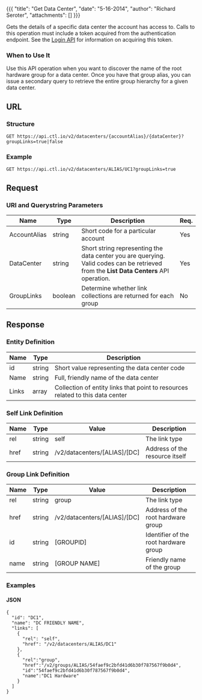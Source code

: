 {{{
  "title": "Get Data Center",
  "date": "5-16-2014",
  "author": "Richard Seroter",
  "attachments": []
}}}

Gets the details of a specific data center the account has access to. Calls to this operation must include a token acquired from the authentication endpoint. See the [Login API](../Authentication/login.md) for information on acquiring this token.

### When to Use It

Use this API operation when you want to discover the name of the root hardware group for a data center. Once you have that group alias, you can issue a secondary query to retrieve the entire group hierarchy for a given data center.

## URL

### Structure

    GET https://api.ctl.io/v2/datacenters/{accountAlias}/{dataCenter}?groupLinks=true|false

### Example

    GET https://api.ctl.io/v2/datacenters/ALIAS/UC1?groupLinks=true

## Request

### URI and Querystring Parameters

<table>
  <thead>
    <tr>
      <th>Name</th>
      <th>Type</th>
      <th>Description</th>
      <th>Req.</th>
    </tr>
  </thead>
  <tbody>
    <tr>
      <td>AccountAlias</td>
      <td>string</td>
      <td>Short code for a particular account</td>
      <td>Yes</td>
    </tr>
    <tr>
      <td>DataCenter</td>
      <td>string</td>
      <td>Short string representing the data center you are querying. Valid codes can be retrieved from the&nbsp;<strong>List Data Centers</strong> API operation.</td>
      <td>Yes</td>
    </tr>
    <tr>
      <td>GroupLinks</td>
      <td>boolean</td>
      <td>Determine whether link collections are returned for each group</td>
      <td>No</td>
    </tr>
  </tbody>
</table>

## Response

### Entity Definition

<table>
  <thead>
    <tr>
      <th>Name</th>
      <th>Type</th>
      <th>Description</th>
    </tr>
  </thead>
  <tbody>
    <tr>
      <td>id</td>
      <td>string</td>
      <td>Short value representing the data center code</td>
    </tr>
    <tr>
      <td>Name</td>
      <td>string</td>
      <td>Full, friendly name of the data center</td>
    </tr>
    <tr>
      <td>Links</td>
      <td>array</td>
      <td>Collection of entity links that point to resources related to this data center</td>
    </tr>
  </tbody>
</table>

### Self Link Definition

<table>
  <thead>
    <tr>
      <th>Name</th>
      <th>Type</th>
      <th>Value</th>
      <th>Description</th>
    </tr>
  </thead>
  <tbody>
    <tr>
      <td>rel</td>
      <td>string</td>
      <td>self</td>
      <td>The link type</td>
    </tr>
    <tr>
      <td>href</td>
      <td>string</td>
      <td>/v2/datacenters/[ALIAS]/[DC]</td>
      <td>Address of the resource itself</td>
    </tr>
  </tbody>
</table>

### Group Link Definition

<table>
  <thead>
    <tr>
      <th>Name</th>
      <th>Type</th>
      <th>Value</th>
      <th>Description</th>
    </tr>
  </thead>
  <tbody>
    <tr>
      <td>rel</td>
      <td>string</td>
      <td>group</td>
      <td>The link type</td>
    </tr>
    <tr>
      <td>href</td>
      <td>string</td>
      <td>/v2/datacenters/[ALIAS]/[DC]</td>
      <td>Address of the root hardware group</td>
      </tr>
    <tr>
      <td>id</td>
      <td>string</td>
      <td>[GROUPID]</td>
      <td>Identifier of the root hardware group</td>
    </tr>
    <tr>
      <td>name</td>
      <td>string</td>
      <td>[GROUP NAME]</td>
      <td>Friendly name of the group</td>
    </tr>
  </tbody>
</table>

### Examples

#### JSON

    {
      "id": "DC1",
      "name": "DC FRIENDLY NAME",
      "links": [
        {
          "rel": "self",
          "href": "/v2/datacenters/ALIAS/DC1"
        },
        {
          "rel":"group",
          "href":"/v2/groups/ALIAS/54faef9c2bfd41d6b30f787567f9b0d4",
          "id":"54faef9c2bfd41d6b30f787567f9b0d4",
          "name":"DC1 Hardware"
        }
      ]
    }
